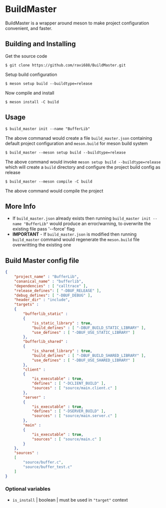# BuildMaster
BuildMaster is a wrapper around meson to make project configuration convenient, and faster.

## Building and Installing
Get the source code
```
$ git clone https://github.com/ravi688/BuildMaster.git
```
Setup build configuration
```
$ meson setup build --buildtype=release
```
Now compile and install
```
$ meson install -C build
```

## Usage
```
$ build_master init --name "BufferLib"
```
The above commanad would create a file `build_master.json` containing default project configuration and `meson.build` for meson build system
```
$ build_master --meson setup build --buildtype=release
```
The above command would invoke `meson setup build --buildtype=release` which will create a `build` directory and configure the project build config as release
```
$ build_master --meson compile -C build
```
The above command would compile the project

## More Info
- If `build_master.json` already exists then running `build_master init --name "BufferLib"` would produce an error/warning, to overwrite the existing file pass '--force' flag
- **IMPORTANT** - If `build_master.json` is modified then running `build_master` command would regenerate the `meson.build` file overwritting the existing one 

## Build Master config file
```json
{
	"project_name" : "BufferLib",
	"conanical_name" : "bufferlib",
	"dependencies" : [ "calltrace" ],
	"release_defines": [ "-DBUF_RELEASE" ],
	"debug_defines": [ "-DBUF_DEBUG" ],
	"header_dir" : "include",
	"targets" :
	{
		"bufferlib_static" :
		{
			"is_static_library" : true,
			"build_defines" : [ "-DBUF_BUILD_STATIC_LIBRARY" ],
			"use_defines" : [ "-DBUF_USE_STATIC_LIBRARY" ]
		},
		"bufferlib_shared" : 
		{
			"is_shared_library" : true,
			"build_defines" : [ "-DBUF_BUILD_SHARED_LIBRARY" ],
			"use_defines" : [ "-DBUF_USE_SHARED_LIBRARY" ]
		},
		"client" :
		{
			"is_executable" : true,
			"defines" : [ "-DCLIENT_BUILD" ],
			"sources" : [ "source/main.client.c" ]
		},
		"server" :
		{
			"is_executable" : true,
			"defines" : [ "-DSERVER_BUILD" ],
			"sources" : [ "source/main.server.c" ]
		},
		"main" :
		{
			"is_executable" : true,
			"sources" : [ "source/main.c" ]
		}
	},
	"sources" :
	[
		"source/buffer.c",
		"source/buffer_test.c"
	]
}
```
### Optional variables
- `is_install`  | boolean | must be used in `"target"` context
